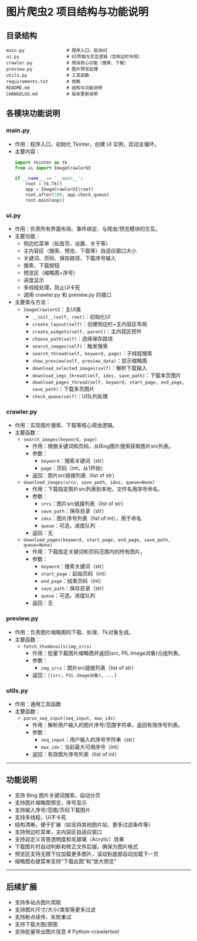 # 图片爬虫2 项目结构与功能说明

## 目录结构

```
main.py                # 程序入口，启动UI
ui.py                  # UI界面与交互逻辑（含侧边栏布局）
crawler.py             # 爬虫核心功能（搜索、下载）
preview.py             # 图片预览处理
utils.py               # 工具函数
requirements.txt       # 依赖
README.md              # 结构与功能说明
CHANGELOG.md           # 版本更新说明
```

## 各模块功能说明

### main.py
- 作用：程序入口，初始化 Tkinter，创建 UI 实例，启动主循环。
- 主要内容：
  ```python
  import tkinter as tk
  from ui import ImageCrawlerUI

  if __name__ == '__main__':
      root = tk.Tk()
      app = ImageCrawlerUI(root)
      root.after(100, app.check_queue)
      root.mainloop()
  ```

### ui.py
- 作用：负责所有界面布局、事件绑定、与爬虫/预览模块的交互。
- 主要功能：
  - 侧边栏菜单（如首页、设置、关于等）
  - 主内容区（搜索、预览、下载等）自适应窗口大小
  - 关键词、页码、保存路径、下载序号输入
  - 搜索、下载按钮
  - 预览区（缩略图+序号）
  - 进度显示
  - 多线程处理，防止UI卡死
  - 调用 crawler.py 和 preview.py 的接口
- 主要类与方法：
  - `ImageCrawlerUI`：主UI类
    - `__init__(self, root)`：初始化UI
    - `create_layout(self)`：创建侧边栏+主内容区布局
    - `create_widgets(self, parent)`：主内容区控件
    - `choose_path(self)`：选择保存路径
    - `search_images(self)`：触发搜索
    - `search_thread(self, keyword, page)`：子线程搜索
    - `show_preview(self, preview_data)`：显示缩略图
    - `download_selected_images(self)`：解析下载输入
    - `download_imgs_thread(self, idxs, save_path)`：下载本页图片
    - `download_pages_thread(self, keyword, start_page, end_page, save_path)`：下载多页图片
    - `check_queue(self)`：UI队列处理

### crawler.py
- 作用：实现图片搜索、下载等核心爬虫逻辑。
- 主要函数：
  - `search_images(keyword, page)`
    - 作用：根据关键词和页码，从Bing图片搜索获取图片src列表。
    - 参数：
      - `keyword`：搜索关键词（str）
      - `page`：页码（int，从1开始）
    - 返回：图片src链接列表（list of str）
  - `download_images(srcs, save_path, idxs, queue=None)`
    - 作用：下载指定图片src列表到本地，文件名用序号命名。
    - 参数：
      - `srcs`：图片src链接列表（list of str）
      - `save_path`：保存目录（str）
      - `idxs`：图片序号列表（list of int），用于命名
      - `queue`：可选，进度队列
    - 返回：无
  - `download_pages(keyword, start_page, end_page, save_path, queue=None)`
    - 作用：下载指定关键词和页码范围内的所有图片。
    - 参数：
      - `keyword`：搜索关键词（str）
      - `start_page`：起始页码（int）
      - `end_page`：结束页码（int）
      - `save_path`：保存目录（str）
      - `queue`：可选，进度队列
    - 返回：无

### preview.py
- 作用：负责图片缩略图的下载、处理、Tk对象生成。
- 主要函数：
  - `fetch_thumbnails(img_srcs)`
    - 作用：批量下载图片缩略图并返回(src, PIL.Image对象)元组列表。
    - 参数：
      - `img_srcs`：图片src链接列表（list of str）
    - 返回：`[(src, PIL.Image对象), ...]`

### utils.py
- 作用：通用工具函数
- 主要函数：
  - `parse_seq_input(seq_input, max_idx)`
    - 作用：解析用户输入的图片序号/范围字符串，返回有效序号列表。
    - 参数：
      - `seq_input`：用户输入的序号字符串（str）
      - `max_idx`：当前最大可用序号（int）
    - 返回：有效图片序号列表（list of int）

---

## 功能说明

- 支持 Bing 图片关键词搜索，自动分页
- 支持图片缩略图预览，序号显示
- 支持输入序号/范围/页码下载图片
- 支持多线程，UI不卡死
- 结构清晰，便于扩展（如支持其他图片站、更多过滤条件等）
- 支持侧边栏菜单，主内容区自适应窗口
- 支持自定义背景透明度和毛玻璃（Acrylic）效果
- 下载图片时自动判断和修正文件后缀，确保为图片格式
- 预览区支持无限下拉加载更多图片，滚动到底部自动加载下一页
- 缩略图右键菜单支持“下载此图”和“放大预览”

---

## 后续扩展

- 支持多站点图片爬取
- 支持图片尺寸/大小/类型等更多过滤
- 支持断点续传、失败重试
- 支持下载大图/原图
- 支持批量导出图片信息 #   P y t h o n - c r a w l e r t o o l 
 
 
